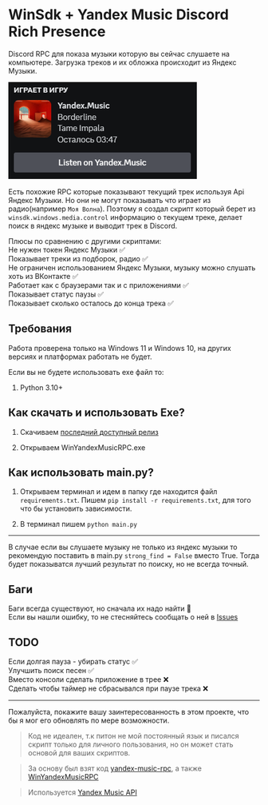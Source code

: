 # **WinSdk + Yandex Music Discord Rich Presence**
Discord RPC для показа музыки которую вы сейчас слушаете на компьютере. Загрузка треков и их обложка происходит из Яндекс Музыки.

![discord](./img/screen1.png)

Есть похожие RPC которые показывают текущий трек используя Api Яндекс Музыки. Но они не могут показывать что играет из радио(например `Моя Волна`).
Поэтому я создал скрипт который берет из `winsdk.windows.media.control` информацию о текущем треке, делает поиск в яндекс музыке и выводит трек в Discord.

Плюсы по сравнению с другими скриптами:    
Не нужен токен Яндекс Музыки ✅  
Показывает треки из подборок, радио ✅  
Не ограничен использованием Яндекс Музыки, музыку можно слушать хоть из ВКонтакте ✅  
Работает как с браузерами так и с приложениями ✅   
Показывает статус паузы ✅  
Показывает сколько осталось до конца трека ✅




## Требования
Работа проверена только на Windows 11 и Windows 10, на других версиях и платформах работать не будет.

Если вы не будете использовать ехе файл то:
1. Python 3.10+


## Как скачать и использовать Exe?
1. Скачиваем [последний доступный релиз](https://github.com/AtikD/WinYandexMusicRPC/releases)
  
2. Открываем WinYandexMusicRPC.exe

## Как использовать main.py?

1. Открываем терминал и идем в папку где находится файл `requirements.txt`. Пишем `pip install -r requirements.txt`, для того что бы установить зависимости.

2. В терминал пишем `python main.py`

------------
В случае если вы слушаете музыку не только из яндекс музыки то рекомендую поставить в main.py `strong_find = False` вместо True. Тогда будет показыватся лучший результат по поиску, но не всегда точный.

## Баги
Баги всегда существуют, но сначала их надо найти 🫡  
Если вы нашли ошибку, то не стесняйтесь сообщать о ней в [Issues](https://github.com/AtikD/WinYandexMusicRPC/issues)

## TODO
Если долгая пауза - убирать статус ✅  
Улучшить поиск песен ✅  
Вместо консоли сделать приложение в трее ❌  
Сделать чтобы таймер не сбрасывался при паузе трека ❌
   
------------
Пожалуйста, покажите вашу заинтересованность в этом проекте, что бы я мог его обновлять по мере возможности.

>Код не идеален, т.к питон не мой постоянный язык и писался скрипт только для личного пользования, но он может стать основой для ваших скриптов.


>За основу был взят код [yandex-music-rpc](https://github.com/schwarzalexey/yandex-music-rpc/tree/main), а также [WinYandexMusicRPC](https://github.com/FozerG/WinYandexMusicRPC)

>Используется [Yandex Music API](https://github.com/MarshalX/yandex-music-api)   
